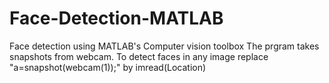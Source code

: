 # Face-Detection-MATLAB
Face detection using MATLAB's Computer vision toolbox
The prgram takes snapshots from webcam.
To detect faces in any image replace "a=snapshot(webcam(1));" by imread(Location)
